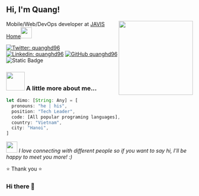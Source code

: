 <h2> Hi, I'm Quang!</h2>
<img align='right' src="https://avatars2.githubusercontent.com/u/15941383" width="200">
<p>Mobile/Web/DevOps developer at <a href="https://javishome.vn">JAVIS Home</a><img src="https://media.giphy.com/media/ZZg7C3MEglarBUqcoE/giphy.gif" width="30">


[![Twitter: quanghd96](https://img.shields.io/twitter/follow/quanghd96?style=social)](https://twitter.com/quanghd96)
[![Linkedin: quanghd96](https://img.shields.io/badge/-quanghd96-blue?style=flat-square&logo=Linkedin&logoColor=white&link=https://www.linkedin.com/in/quanghd96/)](https://www.linkedin.com/in/quanghd96/)
[![GitHub quanghd96](https://img.shields.io/github/followers/quanghd96?label=follow&style=social)](https://github.com/quanghd96)
![Static Badge](https://img.shields.io/badge/Strava--orange?style=flat-square&logo=Strava&logoColor=white&label=Strava&labelColor=orange&color=orange&link=https%3A%2F%2Fstrava.com%2Fathletes%2F116086868)




### <img src="https://media.giphy.com/media/VgCDAzcKvsR6OM0uWg/giphy.gif" width="50"> A little more about me...  

```javascript
let dimo: [String: Any] = [
  pronouns: "he | his",
  position: "Tech Leader",
  code: [All popular programing languages],
  country: "Vietnam",
  city: "Hanoi",
]
```

<img src="https://media.giphy.com/media/LnQjpWaON8nhr21vNW/giphy.gif" width="30"> <em>I love connecting with different people so if you want to say hi, I'll be happy to meet you more! :)</em>

⭐️  Thank you ⭐️

### Hi there 👋

<!--
**quanghd96/quanghd96** is a ✨ _special_ ✨ repository because its `README.md` (this file) appears on your GitHub profile.

Here are some ideas to get you started:

- 🔭 I’m currently working on ...
- 🌱 I’m currently learning ...
- 👯 I’m looking to collaborate on ...
- 🤔 I’m looking for help with ...
- 💬 Ask me about ...
- 📫 How to reach me: ...
- 😄 Pronouns: ...
- ⚡ Fun fact: ...
-->
